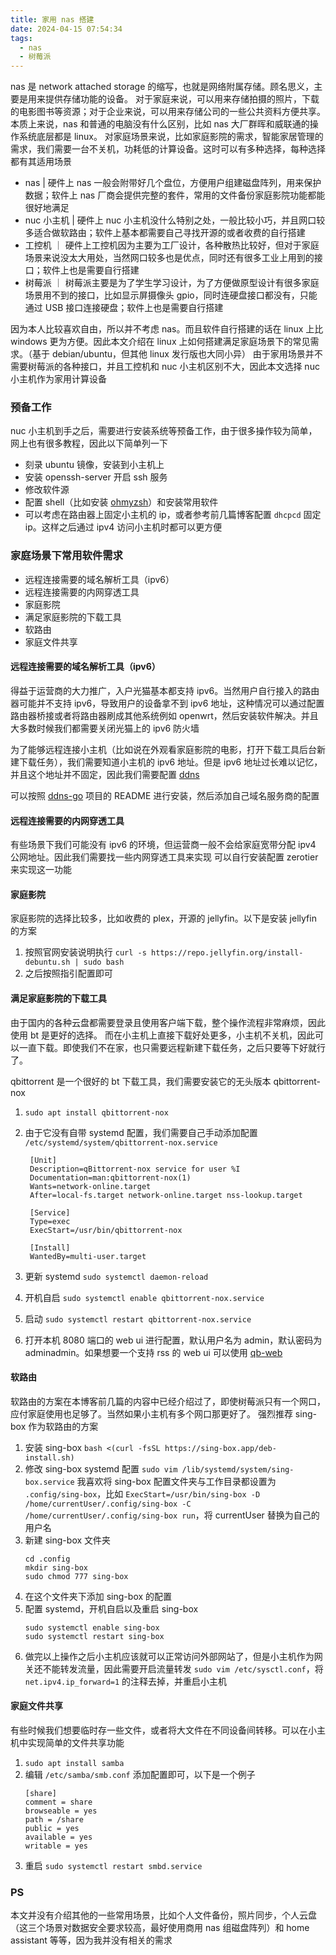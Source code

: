 ```yaml
---
title: 家用 nas 搭建
date: 2024-04-15 07:54:34
tags:
  - nas
  - 树莓派
---
```


nas 是 network attached storage 的缩写，也就是网络附属存储。顾名思义，主要是用来提供存储功能的设备。
对于家庭来说，可以用来存储拍摄的照片，下载的电影图书等资源；对于企业来说，可以用来存储公司的一些公共资料方便共享。
本质上来说，nas 和普通的电脑没有什么区别，比如 nas 大厂群晖和威联通的操作系统底层都是 linux。
对家庭场景来说，比如家庭影院的需求，智能家居管理的需求，我们需要一台不关机，功耗低的计算设备。这时可以有多种选择，每种选择都有其适用场景

- nas | 硬件上 nas 一般会附带好几个盘位，方便用户组建磁盘阵列，用来保护数据；软件上 nas 厂商会提供完整的套件，常用的文件备份家庭影院功能都能很好地满足
- nuc 小主机 | 硬件上 nuc 小主机没什么特别之处，一般比较小巧，并且网口较多适合做软路由；软件上基本都需要自己寻找开源的或者收费的自行搭建
- 工控机 ｜ 硬件上工控机因为主要为工厂设计，各种散热比较好，但对于家庭场景来说没太大用处，当然网口较多也是优点，同时还有很多工业上用到的接口；软件上也是需要自行搭建
- 树莓派 ｜ 树莓派主要是为了学生学习设计，为了方便做原型设计有很多家庭场景用不到的接口，比如显示屏摄像头 gpio，同时连硬盘接口都没有，只能通过 USB 接口连接硬盘；软件上也是需要自行搭建

因为本人比较喜欢自由，所以并不考虑 nas。而且软件自行搭建的话在 linux 上比 windows 更为方便。因此本文介绍在 linux 上如何搭建满足家庭场景下的常见需求。（基于 debian/ubuntu，但其他 linux 发行版也大同小异）
由于家用场景并不需要树莓派的各种接口，并且工控机和 nuc 小主机区别不大，因此本文选择 nuc 小主机作为家用计算设备

### 预备工作

nuc 小主机到手之后，需要进行安装系统等预备工作，由于很多操作较为简单，网上也有很多教程，因此以下简单列一下

- 刻录 ubuntu 镜像，安装到小主机上
- 安装 openssh-server 开启 ssh 服务
- 修改软件源
- 配置 shell（比如安装 [ohmyzsh](https://github.com/ohmyzsh/ohmyzsh)）和安装常用软件
- 可以考虑在路由器上固定小主机的 ip，或者参考前几篇博客配置 `dhcpcd` 固定 ip。这样之后通过 ipv4 访问小主机时都可以更方便

### 家庭场景下常用软件需求

- 远程连接需要的域名解析工具（ipv6）
- 远程连接需要的内网穿透工具
- 家庭影院
- 满足家庭影院的下载工具
- 软路由
- 家庭文件共享

#### 远程连接需要的域名解析工具（ipv6）

得益于运营商的大力推广，入户光猫基本都支持 ipv6。当然用户自行接入的路由器可能并不支持 ipv6，导致用户的设备拿不到 ipv6 地址，这种情况可以通过配置路由器桥接或者将路由器刷成其他系统例如 openwrt，然后安装软件解决。并且大多数时候我们都需要关闭光猫上的 ipv6 防火墙

为了能够远程连接小主机（比如说在外观看家庭影院的电影，打开下载工具后台新建下载任务），我们需要知道小主机的 ipv6 地址。但是 ipv6 地址过长难以记忆，并且这个地址并不固定，因此我们需要配置 [ddns](https://www.cloudflare.com/zh-cn/learning/dns/glossary/dynamic-dns/)

可以按照 [ddns-go](https://github.com/jeessy2/ddns-go) 项目的 README 进行安装，然后添加自己域名服务商的配置

#### 远程连接需要的内网穿透工具

有些场景下我们可能没有 ipv6 的环境，但运营商一般不会给家庭宽带分配 ipv4 公网地址。因此我们需要找一些内网穿透工具来实现
可以自行安装配置 zerotier 来实现这一功能

#### 家庭影院

家庭影院的选择比较多，比如收费的 plex，开源的 jellyfin。以下是安装 jellyfin 的方案

1. 按照官网安装说明执行
   `curl -s https://repo.jellyfin.org/install-debuntu.sh | sudo bash`
1. 之后按照指引配置即可

#### 满足家庭影院的下载工具

由于国内的各种云盘都需要登录且使用客户端下载，整个操作流程非常麻烦，因此使用 bt 是更好的选择。
而在小主机上直接下载好处更多，小主机不关机，因此可以一直下载。即使我们不在家，也只需要远程新建下载任务，之后只要等下好就行了。

qbittorrent 是一个很好的 bt 下载工具，我们需要安装它的无头版本 qbittorrent-nox

1. `sudo apt install qbittorrent-nox`
1. 由于它没有自带 systemd 配置，我们需要自己手动添加配置 `/etc/systemd/system/qbittorrent-nox.service`

   ```
    [Unit]
    Description=qBittorrent-nox service for user %I
    Documentation=man:qbittorrent-nox(1)
    Wants=network-online.target
    After=local-fs.target network-online.target nss-lookup.target

    [Service]
    Type=exec
    ExecStart=/usr/bin/qbittorrent-nox

    [Install]
    WantedBy=multi-user.target
   ```

1. 更新 systemd
   `sudo systemctl daemon-reload`
1. 开机自启
   `sudo systemctl enable qbittorrent-nox.service`
1. 启动
   `sudo systemctl restart qbittorrent-nox.service`
1. 打开本机 8080 端口的 web ui 进行配置，默认用户名为 admin，默认密码为 adminadmin。如果想要一个支持 rss 的 web ui 可以使用 [qb-web](https://github.com/CzBiX/qb-web)

#### 软路由

软路由的方案在本博客前几篇的内容中已经介绍过了，即使树莓派只有一个网口，应付家庭使用也足够了。当然如果小主机有多个网口那更好了。
强烈推荐 sing-box 作为软路由的方案

1. 安装 sing-box
   `bash <(curl -fsSL https://sing-box.app/deb-install.sh)`
1. 修改 sing-box systemd 配置
   `sudo vim /lib/systemd/system/sing-box.service`
   我喜欢将 sing-box 配置文件夹与工作目录都设置为 `.config/sing-box`，比如 `ExecStart=/usr/bin/sing-box -D /home/currentUser/.config/sing-box -C /home/currentUser/.config/sing-box run`，将 currentUser 替换为自己的用户名
1. 新建 sing-box 文件夹
   ```
   cd .config
   mkdir sing-box
   sudo chmod 777 sing-box
   ```
1. 在这个文件夹下添加 sing-box 的配置
1. 配置 systemd，开机自启以及重启 sing-box
   ```
   sudo systemctl enable sing-box
   sudo systemctl restart sing-box
   ```
1. 做完以上操作之后小主机应该就可以正常访问外部网站了，但是小主机作为网关还不能转发流量，因此需要开启流量转发
   `sudo vim /etc/sysctl.conf`，将 `net.ipv4.ip_forward=1` 的注释去掉，并重启小主机

#### 家庭文件共享

有些时候我们想要临时存一些文件，或者将大文件在不同设备间转移。可以在小主机中实现简单的文件共享功能

1. `sudo apt install samba`
1. 编辑 `/etc/samba/smb.conf` 添加配置即可，以下是一个例子
   ```
   [share]
   comment = share
   browseable = yes
   path = /share
   public = yes
   available = yes
   writable = yes
   ```
1. 重启
   `sudo systemctl restart smbd.service`

### PS

本文并没有介绍其他的一些常用场景，比如个人文件备份，照片同步，个人云盘（这三个场景对数据安全要求较高，最好使用商用 nas 组磁盘阵列）和 home assistant 等等，因为我并没有相关的需求
